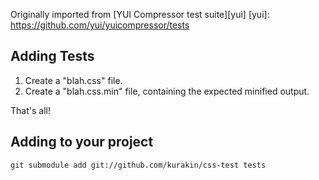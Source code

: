 Originally imported from [YUI Compressor test suite][yui]
[yui]: https://github.com/yui/yuicompressor/tests

Adding Tests
---
1. Create a "blah.css" file.
2. Create a "blah.css.min" file, containing the expected minified output.

That's all!

Adding to your project
---
    git submodule add git://github.com/kurakin/css-test tests
